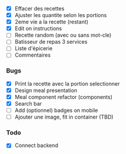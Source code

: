 - [x] Effacer des recettes
- [x] Ajuster les quantite selon les portions
- [x] 2eme vie a la recette (restant)
- [x] Edit on instructions
- [ ] Recette random (avec ou sans mot-cle)
- [ ] Batisseur de repas 3 services
- [ ] Liste d'épicerie
- [ ] Commentaires

### Bugs

- [x] Print la recette avec la portion selectionner
- [x] Design meal presentation
- [x] Meal component refactor (components)
- [x] Search bar
- [ ] Add (optionnel) badges on mobile
- [ ] Ajouter une image, fit in container (TBD)

### Todo

- [x] Connect backend
